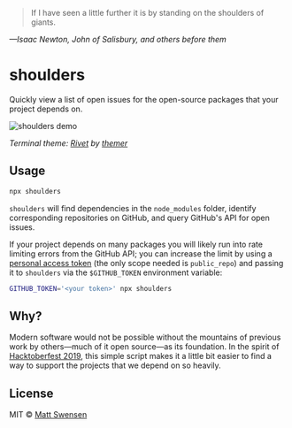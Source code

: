 > If I have seen a little further it is by standing on the shoulders of giants.

_—Isaac Newton, John of Salisbury, and others before them_

# shoulders

Quickly view a list of open issues for the open-source packages that your project depends on.

![shoulders demo](https://cdn.jsdelivr.net/gh/mjswensen/shoulders@500d434533d0bc296ba12e12cfa819c964b5bcd9/assets/demo.gif)

_Terminal theme: [Rivet](https://themer.dev/?colors.dark.shade0=%230A0216&colors.dark.shade7=%23FAF9FC&colors.dark.accent0=%23F54456&colors.dark.accent1=%23FC7022&colors.dark.accent2=%23D6CD00&colors.dark.accent3=%2391E827&colors.dark.accent4=%2300C580&colors.dark.accent5=%23305DFB&colors.dark.accent6=%237635DE&colors.dark.accent7=%23F98FD1&colors.light.shade0=%23FFFFFF&colors.light.shade7=%230A0216&colors.light.accent0=%23B20718&colors.light.accent1=%23D55913&colors.light.accent2=%23938C00&colors.light.accent3=%234BAD00&colors.light.accent4=%233F9373&colors.light.accent5=%230029BB&colors.light.accent6=%234300AC&colors.light.accent7=%23A63F80&activeColorSet=dark&calculateIntermediaryShades.dark=true&calculateIntermediaryShades.light=true) by [themer](https://github.com/mjswensen/themer)_

## Usage

```sh
npx shoulders
```

`shoulders` will find dependencies in the `node_modules` folder, identify corresponding repositories on GitHub, and query GitHub's API for open issues.

If your project depends on many packages you will likely run into rate limiting errors from the GitHub API; you can increase the limit by using a [personal access token](https://github.com/settings/tokens/new) (the only scope needed is `public_repo`) and passing it to `shoulders` via the `$GITHUB_TOKEN` environment variable:

```sh
GITHUB_TOKEN='<your token>' npx shoulders
```

## Why?

Modern software would not be possible without the mountains of previous work by others—much of it open source—as its foundation. In the spirit of [Hacktoberfest 2019](https://hacktoberfest.digitalocean.com), this simple script makes it a little bit easier to find a way to support the projects that we depend on so heavily.

## License

MIT &copy; [Matt Swensen](https://mjswensen.com)
